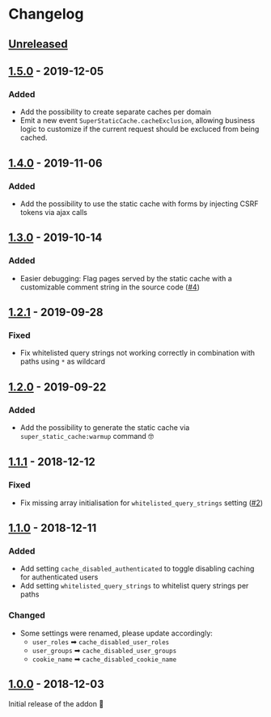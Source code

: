 # Changelog

## [Unreleased]

## [1.5.0] - 2019-12-05

### Added

* Add the possibility to create separate caches per domain
* Emit a new event `SuperStaticCache.cacheExclusion`, allowing business logic to customize if the current request should be excluced from being cached. 

## [1.4.0] - 2019-11-06

### Added

* Add the possibility to use the static cache with forms by injecting CSRF tokens via ajax calls

## [1.3.0] - 2019-10-14

### Added

* Easier debugging: Flag pages served by the static cache with a customizable comment string in the source code ([#4](https://github.com/wanze/SuperStaticCache/issues/4))

## [1.2.1] - 2019-09-28

### Fixed

* Fix whitelisted query strings not working correctly in combination with paths using `*` as wildcard

## [1.2.0] - 2019-09-22

### Added

* Add the possibility to generate the static cache via `super_static_cache:warmup` command 🤓

## [1.1.1] - 2018-12-12

### Fixed

* Fix missing array initialisation for `whitelisted_query_strings` setting ([#2](https://github.com/wanze/SuperStaticCache/issues/2))

## [1.1.0] - 2018-12-11

### Added

* Add setting `cache_disabled_authenticated` to toggle disabling caching for authenticated users 
* Add setting `whitelisted_query_strings` to whitelist query strings per paths

### Changed

* Some settings were renamed, please update accordingly:
  * `user_roles` ➡ `cache_disabled_user_roles` 
  * `user_groups` ➡ `cache_disabled_user_groups`
  * `cookie_name` ➡ `cache_disabled_cookie_name`

## [1.0.0] - 2018-12-03

Initial release of the addon 🐣

[Unreleased]: https://github.com/wanze/SuperStaticCache/compare/v1.5.0...HEAD
[1.0.0]: https://github.com/wanze/SuperStaticCache/releases/tag/v1.0.0
[1.1.0]: https://github.com/wanze/SuperStaticCache/releases/tag/v1.1.0
[1.1.1]: https://github.com/wanze/SuperStaticCache/releases/tag/v1.1.1
[1.2.0]: https://github.com/wanze/SuperStaticCache/releases/tag/v1.2.0
[1.2.1]: https://github.com/wanze/SuperStaticCache/releases/tag/v1.2.1
[1.3.0]: https://github.com/wanze/SuperStaticCache/releases/tag/v1.3.0
[1.4.0]: https://github.com/wanze/SuperStaticCache/releases/tag/v1.4.0
[1.5.0]: https://github.com/wanze/SuperStaticCache/releases/tag/v1.5.0
